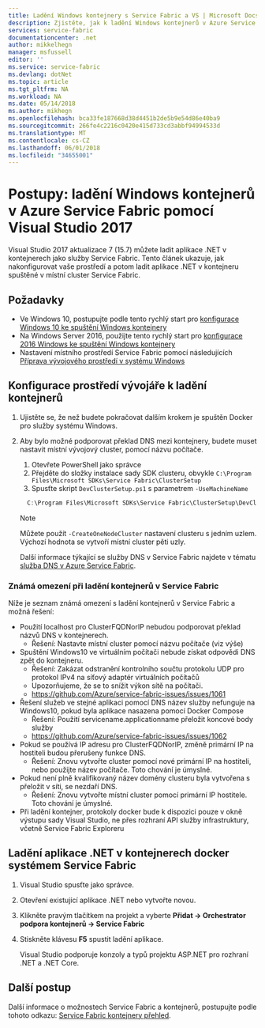 ```yaml
---
title: Ladění Windows kontejnery s Service Fabric a VS | Microsoft Docs
description: Zjistěte, jak k ladění Windows kontejnerů v Azure Service Fabric pomocí Visual Studio 2017.
services: service-fabric
documentationcenter: .net
author: mikkelhegn
manager: msfussell
editor: ''
ms.service: service-fabric
ms.devlang: dotNet
ms.topic: article
ms.tgt_pltfrm: NA
ms.workload: NA
ms.date: 05/14/2018
ms.author: mikhegn
ms.openlocfilehash: bca33fe187668d38d4451b2de5b9e54d86e40ba9
ms.sourcegitcommit: 266fe4c2216c0420e415d733cd3abbf94994533d
ms.translationtype: MT
ms.contentlocale: cs-CZ
ms.lasthandoff: 06/01/2018
ms.locfileid: "34655001"
---
```

# <a name="how-to-debug-windows-containers-in-azure-service-fabric-using-visual-studio-2017"></a>Postupy: ladění Windows kontejnerů v Azure Service Fabric pomocí Visual Studio 2017

Visual Studio 2017 aktualizace 7 (15.7) můžete ladit aplikace .NET v kontejnerech jako služby Service Fabric. Tento článek ukazuje, jak nakonfigurovat vaše prostředí a potom ladit aplikace .NET v kontejneru spuštěné v místní cluster Service Fabric.

## <a name="prerequisites"></a>Požadavky

* Ve Windows 10, postupujte podle tento rychlý start pro [konfigurace Windows 10 ke spuštění Windows kontejnery](https://docs.microsoft.com/en-us/virtualization/windowscontainers/quick-start/quick-start-windows-10)
* Na Windows Server 2016, použijte tento rychlý start pro [konfigurace 2016 Windows ke spuštění Windows kontejnery](https://docs.microsoft.com/en-us/virtualization/windowscontainers/quick-start/quick-start-windows-server)
* Nastavení místního prostředí Service Fabric pomocí následujících [Příprava vývojového prostředí v systému Windows](https://docs.microsoft.com/en-us/azure/service-fabric/service-fabric-get-started)

## <a name="configure-your-developer-environment-to-debug-containers"></a>Konfigurace prostředí vývojáře k ladění kontejnerů

1. Ujistěte se, že než budete pokračovat dalším krokem je spuštěn Docker pro služby systému Windows.

1. Aby bylo možné podporovat překlad DNS mezi kontejnery, budete muset nastavit místní vývojový cluster, pomocí názvu počítače.
    1. Otevřete PowerShell jako správce
    1. Přejděte do složky instalace sady SDK clusteru, obvykle `C:\Program Files\Microsoft SDKs\Service Fabric\ClusterSetup`
    1. Spusťte skript `DevClusterSetup.ps1` s parametrem `-UseMachineName`

    ``` PowerShell
      C:\Program Files\Microsoft SDKs\Service Fabric\ClusterSetup\DevClusterSetup.ps1 -UseMachineName
    ```

    > [!NOTE]
    > Můžete použít `-CreateOneNodeCluster` nastavení clusteru s jedním uzlem. Výchozí hodnota se vytvoří místní cluster pěti uzly.
    >

    Další informace týkající se služby DNS v Service Fabric najdete v tématu [služba DNS v Azure Service Fabric](https://docs.microsoft.com/en-us/azure/service-fabric/service-fabric-dnsservice).

### <a name="known-limitations-when-debugging-containers-in-service-fabric"></a>Známá omezení při ladění kontejnerů v Service Fabric

Níže je seznam známá omezení s ladění kontejnerů v Service Fabric a možná řešení:

* Použití localhost pro ClusterFQDNorIP nebudou podporovat překlad názvů DNS v kontejnerech.
    * Řešení: Nastavte místní cluster pomocí názvu počítače (viz výše)
* Spuštění Windows10 ve virtuálním počítači nebude získat odpovědi DNS zpět do kontejneru.
    * Řešení: Zakázat odstranění kontrolního součtu protokolu UDP pro protokol IPv4 na síťový adaptér virtuálních počítačů
    * Upozorňujeme, že se to snížit výkon sítě na počítači.
    * https://github.com/Azure/service-fabric-issues/issues/1061
* Řešení služeb ve stejné aplikaci pomocí DNS název služby nefunguje na Windows10, pokud byla aplikace nasazena pomocí Docker Compose
    * Řešení: Použití servicename.applicationname přeložit koncové body služby
    * https://github.com/Azure/service-fabric-issues/issues/1062
* Pokud se používá IP adresu pro ClusterFQDNorIP, změně primární IP na hostiteli budou přerušeny funkce DNS.
    * Řešení: Znovu vytvořte cluster pomocí nové primární IP na hostiteli, nebo použijte název počítače. Toto chování je úmyslné.
* Pokud není plně kvalifikovaný název domény clusteru byla vytvořena s přeložit v síti, se nezdaří DNS.
    * Řešení: Znovu vytvořte místní cluster pomocí primární IP hostitele. Toto chování je úmyslné.
* Při ladění kontejner, protokoly docker bude k dispozici pouze v okně výstupu sady Visual Studio, ne přes rozhraní API služby infrastruktury, včetně Service Fabric Exploreru

## <a name="debug-a-net-application-running-in-docker-containers-on-service-fabric"></a>Ladění aplikace .NET v kontejnerech docker systémem Service Fabric

1. Visual Studio spusťte jako správce.

1. Otevření existující aplikace .NET nebo vytvořte novou.

1. Klikněte pravým tlačítkem na projekt a vyberte **Přidat -> Orchestrator podpora kontejnerů -> Service Fabric**

1. Stiskněte klávesu **F5** spustit ladění aplikace.

    Visual Studio podporuje konzoly a typů projektu ASP.NET pro rozhraní .NET a .NET Core.

## <a name="next-steps"></a>Další postup
Další informace o možnostech Service Fabric a kontejnerů, postupujte podle tohoto odkazu: [Service Fabric kontejnery přehled](service-fabric-containers-overview.md).